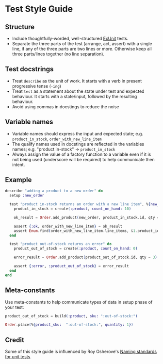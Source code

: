 # Test Style Guide

## Structure

* Include thoughtfully-worded, well-structured [ExUnit](https://hexdocs.pm/ex_unit/ExUnit.html)
  tests.
* Separate the three parts of the test (arrange, act, assert) with a single line, if any of the
  three parts are two lines or more. Otherwise keep all three parts/lines together
  (no line separation).

## Test docstrings

* Treat `describe` as the unit of work. It starts with a verb in present progressive tense (`-ing`)
* Treat `test` as a statement about the state under test and expected behaviour. It starts with
  a state/input, followed by the resulting behaviour.
* Avoid using commas in docstings to reduce the noise

## Variable names

* Variable names should express the input and expected state;
  e.g. `product_in_stock`, `order_with_new_line_item`
* The qualify names used in docstings are reflected in the variables names;
  e.g. "product in-stock" -> `product_in_stock`
* Always assign the value of a factory function to a variable even if it is not being used (underscore will be required) to help communicate then intent.

## Example

```elixir
describe "adding a product to a new order" do
  setup :new_order

  test "product in-stock returns an order with a new line item", %{new_order: new_order} do
    product_in_stock = create(:product, count_on_hand: 10)

    ok_result = Order.add_product(new_order, product_in_stock.id, qty = 3)

    assert {:ok, order_with_new_line_item} = ok_result
    assert Enum.find(order_with_new_line_item.line_items, &1.product_id == product_in_stock.id)
  end

  test "product out-of-stock returns an error" do
    product_out_of_stock = create(:product, count_on_hand: 0)

    error_result = Order.add_product(product_out_of_stock.id, qty = 3)

    assert {:error, :product_out_of_stock} = error_result
  end
end
```

## Meta-constants

Use meta-constants to help communicate types of data in setup phase of your test:

```elixir
product_out_of_stock = build(:product, sku: ":out-of-stock:")

Order.place(%{product_sku:  ":out-of-stock:", quantity: 1})
```

## Credit

Some of this style guide is influenced by Roy Osherove's [Naming standards for unit tests](http://osherove.com/blog/2005/4/3/naming-standards-for-unit-tests.html).

